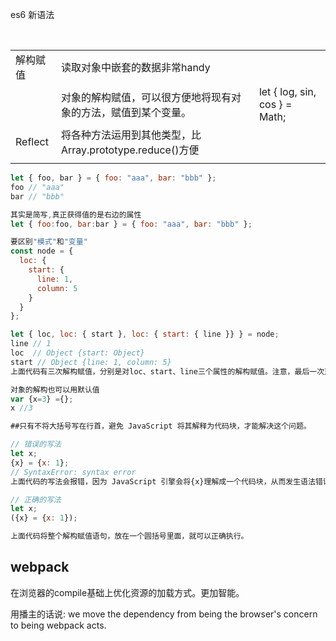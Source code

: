 es6 新语法

​     

|         |                                          |                               |
| :------ | :--------------------------------------- | :---------------------------- |
| 解构赋值    | 读取对象中嵌套的数据非常handy                        |                               |
|         | 对象的解构赋值，可以很方便地将现有对象的方法，赋值到某个变量。          | let { log, sin, cos } = Math; |
| Reflect | 将各种方法运用到其他类型，比Array.prototype.reduce()方便 |                               |
|         |                                          |                               |

```javascript
let { foo, bar } = { foo: "aaa", bar: "bbb" };
foo // "aaa"
bar // "bbb"

其实是简写,真正获得值的是右边的属性
let { foo:foo, bar:bar } = { foo: "aaa", bar: "bbb" };

要区别"模式"和"变量"
const node = {
  loc: {
    start: {
      line: 1,
      column: 5
    }
  }
};

let { loc, loc: { start }, loc: { start: { line }} } = node;
line // 1
loc  // Object {start: Object}
start // Object {line: 1, column: 5}
上面代码有三次解构赋值，分别是对loc、start、line三个属性的解构赋值。注意，最后一次对line属性的解构赋值之中，只有line是"变量"，loc和start都是"模式"，不是变量。

对象的解构也可以用默认值
var {x=3} ={};
x //3

##只有不将大括号写在行首，避免 JavaScript 将其解释为代码块，才能解决这个问题。

// 错误的写法
let x;
{x} = {x: 1};
// SyntaxError: syntax error
上面代码的写法会报错，因为 JavaScript 引擎会将{x}理解成一个代码块，从而发生语法错误。只有不将大括号写在行首，避免 JavaScript 将其解释为代码块，才能解决这个问题。

// 正确的写法
let x;
({x} = {x: 1});

上面代码将整个解构赋值语句，放在一个圆括号里面，就可以正确执行。
```





## webpack

在浏览器的compile基础上优化资源的加载方式。更加智能。

用播主的话说: we move the dependency from being the browser's concern to being webpack acts.